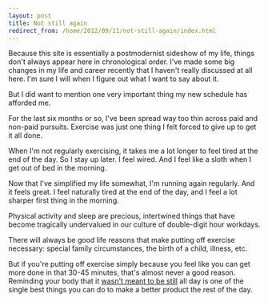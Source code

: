 ```yaml
---
layout: post
title: Not still again
redirect_from: /home/2012/09/11/not-still-again/index.html
---
```

<p>Because this site is essentially a postmodernist sideshow of my life, things don't always appear here in chronological order. I've made some big changes in my life and career recently that I haven't really discussed at all here. I'm sure I will when I figure out what I want to say about it.</p>

<p>But I did want to mention one very important thing my new schedule has afforded me.</p>

<p>For the last six months or so, I've been spread way too thin across paid and non-paid pursuits. Exercise was just one thing I felt forced to give up to get it all done.</p>

<p>When I'm not regularly exercising, it takes me a lot longer to feel tired at the end of the day. So I stay up later. I feel wired. And I feel like a sloth when I get out of bed in the morning.</p>

<p>Now that I've simplified my life somewhat, I'm running again regularly. And it feels great. I feel naturally tired at the end of the day, and I feel a lot sharper first thing in the morning.</p>

<p>Physical activity and sleep are precious, intertwined things that have become tragically undervalued in our culture of double-digit hour workdays.</p>

<p>There will always be good life reasons that make putting off exercise necessary: special family circumstances, the birth of a child, illness, etc.</p>

<p>But if you're putting off exercise simply because you feel like you can get more done in that 30-45 minutes, that's almost never a good reason. Reminding your body that it <a href="http://www.practicallyefficient.com/2011/05/09/sedentary">wasn't meant to be still</a> all day is one of the single best things you can do to make a better product the rest of the day.</p>
